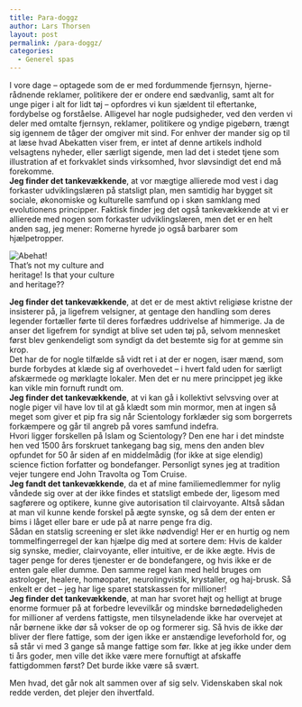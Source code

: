 ```yaml
---
title: Para-doggz
author: Lars Thorsen
layout: post
permalink: /para-doggz/
categories:
  - Generel spas
---
```

I vore dage – optagede som de er med fordummende fjernsyn, hjerne-rådnende reklamer, politikere der er ondere end sædvanlig, samt alt for unge piger i alt for lidt tøj – opfordres vi kun sjældent til eftertanke, fordybelse og forståelse. Alligevel har nogle pudsigheder, ved den verden vi deler med omtalte fjernsyn, reklamer, politikere og yndige pigebørn, trængt sig igennem de tåger der omgiver mit sind. For enhver der mander sig op til at læse hvad Abekatten viser frem, er intet af denne artikels indhold velsagtens nyheder, eller særligt sigende, men lad det i stedet tjene som illustration af et forkvaklet sinds virksomhed, hvor sløvsindigt det end må forekomme.  
**Jeg finder det tankevækkende**, at vor mægtige allierede mod vest i dag forkaster udviklingslæren på statsligt plan, men samtidig har bygget sit sociale, økonomiske og kulturelle samfund op i skøn samklang med evolutionens principper. Faktisk finder jeg det også tankevækkende at vi er allierede med nogen som forkaster udviklingslæren, men det er en helt anden sag, jeg mener: Romerne hyrede jo også barbarer som hjælpetropper.

<div class="bitImage bitRight" style="width: 212px">
  <img src="http://www.abekat.net/images/monkey_02.jpg" alt="Abehat!" /><br /> That’s not my culture and heritage! Is that your culture and heritage??
</div>

**Jeg finder det tankevækkende**, at det er de mest aktivt religiøse kristne der insisterer på, ja ligefrem velsigner, at gentage den handling som deres legender fortæller førte til deres forfædres uddrivelse af himmerige. Ja de anser det ligefrem for syndigt at blive set uden tøj på, selvom mennesket først blev genkendeligt som syndigt da det bestemte sig for at gemme sin krop.  
Det har de for nogle tilfælde så vidt ret i at der er nogen, især mænd, som burde forbydes at klæde sig af overhovedet – i hvert fald uden for særligt afskærmede og mørklagte lokaler. Men det er nu mere princippet jeg ikke kan vikle min fornuft rundt om.  
**Jeg finder det tankevækkende**, at vi kan gå i kollektivt selvsving over at nogle piger vil have lov til at gå klædt som min mormor, men at ingen så meget som giver et pip fra sig når Scientology forklæder sig som borgerrets forkæmpere og går til angreb på vores samfund indefra.  
Hvori ligger forskellen på Islam og Scientology? Den ene har i det mindste hen ved 1500 års forskruet tankegang bag sig, mens den anden blev opfundet for 50 år siden af en middelmådig (for ikke at sige elendig) science fiction forfatter og bondefanger. Personligt synes jeg at tradition vejer tungere end John Travolta og Tom Cruise.  
**Jeg fandt det tankevækkende**, da et af mine familiemedlemmer for nylig våndede sig over at der ikke findes et statsligt embede der, ligesom med sagførere og optikere, kunne give autorisation til clairvoyante. Altså sådan at man vil kunne kende forskel på ægte synske, og så dem der enten er bims i låget eller bare er ude på at narre penge fra dig.  
Sådan en statslig screening er slet ikke nødvendig! Her er en hurtig og nem tommelfingerregel der kan hjælpe dig med at sortere dem: Hvis de kalder sig synske, medier, clairvoyante, eller intuitive, er de ikke ægte. Hvis de tager penge for deres tjenester er de bondefangere, og hvis ikke er de enten gale eller dumme. Den samme regel kan med held bruges om astrologer, healere, homøopater, neurolingvistik, krystaller, og haj-brusk. Så enkelt er det – jeg har lige sparet statskassen for millioner!  
**Jeg finder det tankevækkende**, at man har svoret højt og helligt at bruge enorme formuer på at forbedre levevilkår og mindske børnedødeligheden for millioner af verdens fattigste, men tilsyneladende ikke har overvejet at når børnene ikke dør så vokser de op og formerer sig. Så hvis de ikke dør bliver der flere fattige, som der igen ikke er anstændige leveforhold for, og så står vi med 3 gange så mange fattige som før. Ikke at jeg ikke under dem ti års goder, men ville det ikke være mere fornuftigt at afskaffe fattigdommen først? Det burde ikke være så svært. 

Men hvad, det går nok alt sammen over af sig selv. Videnskaben skal nok redde verden, det plejer den ihvertfald.